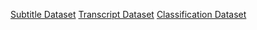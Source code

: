 [Subtitle Dataset](https://srtzilla.com/subtitle/naruto-season-1/english/2206507)
[Transcript Dataset](https://www.kaggle.com/datasets/leonzatrax/naruto-ep-1-transcript)
[Classification Dataset](https://naruto.fandom.com/wiki/Special:BrowseData/Jutsu?limit=250&offset=0&_cat=Jutsu)